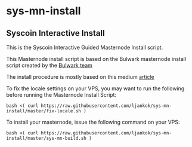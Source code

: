 # sys-mn-install

## Syscoin Interactive Install

This is the Syscoin Interactive Guided Masternode Install script. 

This Masternode install script is based on the Bulwark masternode install script created by the [Bulwark team](https://github.com/bulwark-crypto/Bulwark-MN-Install)

The install procedure is mostly based on this medium [article](https://medium.com/@BlockchainFoundry/syscoin-3-0-masternode-setup-instructions-572576c7163f)

To fix the locale settings on your VPS, you may want to run the following before running the Masternode Install Script:

```bash <( curl https://raw.githubusercontent.com/ljankok/sys-mn-install/master/fix-locale.sh )```

To install your masternode, issue the following command on your VPS:

```bash <( curl https://raw.githubusercontent.com/ljankok/sys-mn-install/master/sys-mn-build.sh )```

